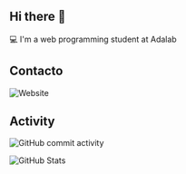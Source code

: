 ## Hi there 👋


:computer: I'm a web programming student at Adalab

 ## Contacto

![Website](https://img.shields.io/website?url=https%3A%2F%2Fwww.linkedin.com%2Fin%2Fmcocapelaz&up_message=online&down_message=offline&up_color=green&down_color=red)

 ## Activity

![GitHub commit activity](https://img.shields.io/github/commit-activity/m/mcocapelaz/mcocapelaz)

![GitHub Stats](https://github-readme-stats.vercel.app/api?username=mcocapelaz)





 